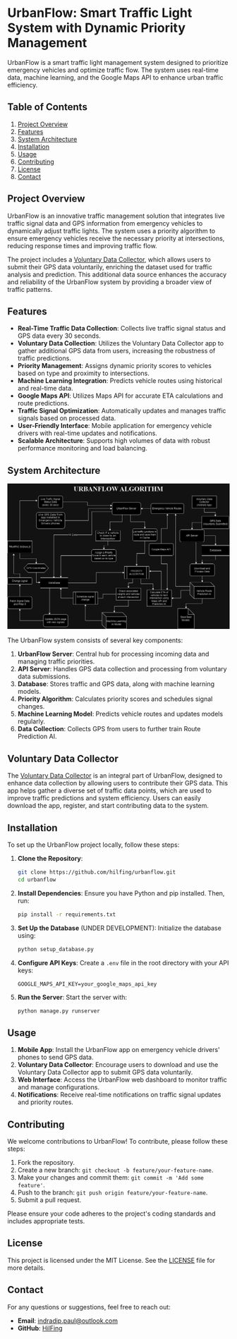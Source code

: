 # UrbanFlow: Smart Traffic Light System with Dynamic Priority Management

UrbanFlow is a smart traffic light management system designed to prioritize emergency vehicles and optimize traffic
flow. The system uses real-time data, machine learning, and the Google Maps API to enhance urban traffic efficiency.

## Table of Contents

1. [Project Overview](#project-overview)
2. [Features](#features)
3. [System Architecture](#system-architecture)
4. [Installation](#installation)
5. [Usage](#usage)
6. [Contributing](#contributing)
7. [License](#license)
8. [Contact](#contact)

## Project Overview

UrbanFlow is an innovative traffic management solution that integrates live traffic signal data and GPS information from
emergency vehicles to dynamically adjust traffic lights. The system uses a priority algorithm to ensure emergency
vehicles receive the necessary priority at intersections, reducing response times and improving traffic flow.

The project includes a [Voluntary Data Collector](https://github.com/PaulStudios/Voluntary-Data-Collector), which allows
users to submit their GPS data voluntarily, enriching the dataset used for traffic analysis and prediction. This
additional data source enhances the accuracy and reliability of the UrbanFlow system by providing a broader view of
traffic patterns.

## Features

- **Real-Time Traffic Data Collection**: Collects live traffic signal status and GPS data every 30 seconds.
- **Voluntary Data Collection**: Utilizes the Voluntary Data Collector app to gather additional GPS data from users,
  increasing the robustness of traffic predictions.
- **Priority Management**: Assigns dynamic priority scores to vehicles based on type and proximity to intersections.
- **Machine Learning Integration**: Predicts vehicle routes using historical and real-time data.
- **Google Maps API**: Utilizes Maps API for accurate ETA calculations and route predictions.
- **Traffic Signal Optimization**: Automatically updates and manages traffic signals based on processed data.
- **User-Friendly Interface**: Mobile application for emergency vehicle drivers with real-time updates and
  notifications.
- **Scalable Architecture**: Supports high volumes of data with robust performance monitoring and load balancing.

## System Architecture

![UrbanFlow Algorithm](UrbanFlow%20Flowchart.png)

The UrbanFlow system consists of several key components:

1. **UrbanFlow Server**: Central hub for processing incoming data and managing traffic priorities.
2. **API Server**: Handles GPS data collection and processing from voluntary data submissions.
3. **Database**: Stores traffic and GPS data, along with machine learning models.
4. **Priority Algorithm**: Calculates priority scores and schedules signal changes.
5. **Machine Learning Model**: Predicts vehicle routes and updates models regularly.
6. **Data Collection**: Collects GPS from users to further train Route Prediction AI.

## Voluntary Data Collector

The [Voluntary Data Collector](https://github.com/PaulStudios/Voluntary-Data-Collector) is an integral part of
UrbanFlow, designed to enhance data collection by allowing users to contribute their GPS data. This app helps gather a
diverse set of traffic data points, which are used to improve traffic predictions and system efficiency. Users can
easily download the app, register, and start contributing data to the system.

## Installation

To set up the UrbanFlow project locally, follow these steps:

1. **Clone the Repository**:
   ```bash
   git clone https://github.com/hilfing/urbanflow.git
   cd urbanflow
   ```

2. **Install Dependencies**:
   Ensure you have Python and pip installed. Then, run:
   ```bash
   pip install -r requirements.txt
   ```

3. **Set Up the Database** (UNDER DEVELOPMENT):
   Initialize the database using:
   ```bash
   python setup_database.py
   ```

4. **Configure API Keys**:
   Create a `.env` file in the root directory with your API keys:
   ```plaintext
   GOOGLE_MAPS_API_KEY=your_google_maps_api_key
   ```

5. **Run the Server**:
   Start the server with:
   ```bash
   python manage.py runserver
   ```

## Usage

1. **Mobile App**: Install the UrbanFlow app on emergency vehicle drivers' phones to send GPS data.
2. **Voluntary Data Collector**: Encourage users to download and use the Voluntary Data Collector app to submit GPS data
   voluntarily.
3. **Web Interface**: Access the UrbanFlow web dashboard to monitor traffic and manage configurations.
4. **Notifications**: Receive real-time notifications on traffic signal updates and priority routes.

## Contributing

We welcome contributions to UrbanFlow! To contribute, please follow these steps:

1. Fork the repository.
2. Create a new branch: `git checkout -b feature/your-feature-name`.
3. Make your changes and commit them: `git commit -m 'Add some feature'`.
4. Push to the branch: `git push origin feature/your-feature-name`.
5. Submit a pull request.

Please ensure your code adheres to the project's coding standards and includes appropriate tests.

## License

This project is licensed under the MIT License. See the [LICENSE](LICENSE) file for more details.

## Contact

For any questions or suggestions, feel free to reach out:

- **Email**: [indradip.paul@outlook.com](mailto:indradip.paul@outlook.com)
- **GitHub**: [HilFing](https://github.com/hilfing)
